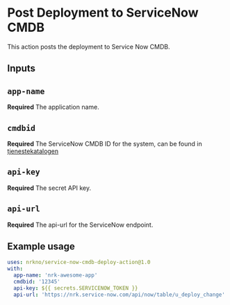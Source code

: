 # Post Deployment to ServiceNow CMDB

This action posts the deployment to Service Now CMDB.

## Inputs

## `app-name`

**Required** The application name.

## `cmdbid`

**Required** The ServiceNow CMDB ID for the system, can be found in [tjenestekatalogen](http://tjenestekatalogen)

## `api-key`

**Required** The secret API key.

## `api-url`

**Required** The api-url for the ServiceNow endpoint.

## Example usage

```yaml
uses: nrkno/service-now-cmdb-deploy-action@1.0
with:
  app-name: 'nrk-awesome-app'
  cmdbid: '12345'
  api-key: ${{ secrets.SERVICENOW_TOKEN }}
  api-url: 'https://nrk.service-now.com/api/now/table/u_deploy_change'
```
